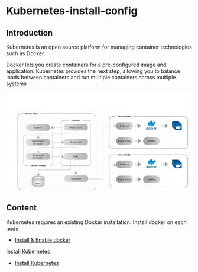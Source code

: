 # Kubernetes-install-config

## Introduction

Kubernetes is an open source platform for managing container technologies such as Docker.

Docker lets you create containers for a pre-configured image and application. Kubernetes provides the next step, allowing you to balance loads between containers and run multiple containers across multiple systems

![diagram](docs/k8s.PNG)


## Content

Kubernetes requires an existing Docker installation. Install docker on each node

- [Install & Enable docker](docker-install.md)

Install Kubernetes

- [Install Kubernetes](k8s-install.md)
